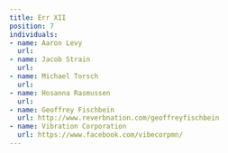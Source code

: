 ```yaml
---
title: Err XII
position: 7
individuals:
- name: Aaron Levy
  url: 
- name: Jacob Strain
  url: 
- name: Michael Torsch
  url: 
- name: Hosanna Rasmussen
  url: 
- name: Geoffrey Fischbein
  url: http://www.reverbnation.com/geoffreyfischbein
- name: Vibration Corporation
  url: https://www.facebook.com/vibecorpmn/
---
```


